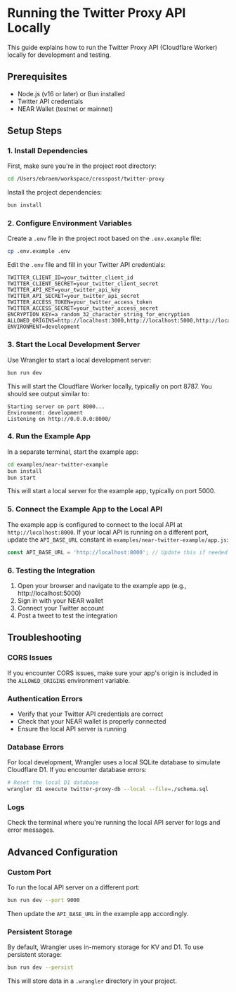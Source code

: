 # Running the Twitter Proxy API Locally

This guide explains how to run the Twitter Proxy API (Cloudflare Worker) locally for development and testing.

## Prerequisites

- Node.js (v16 or later) or Bun installed
- Twitter API credentials
- NEAR Wallet (testnet or mainnet)

## Setup Steps

### 1. Install Dependencies

First, make sure you're in the project root directory:

```bash
cd /Users/ebraem/workspace/crosspost/twitter-proxy
```

Install the project dependencies:

```bash
bun install
```

### 2. Configure Environment Variables

Create a `.env` file in the project root based on the `.env.example` file:

```bash
cp .env.example .env
```

Edit the `.env` file and fill in your Twitter API credentials:

```
TWITTER_CLIENT_ID=your_twitter_client_id
TWITTER_CLIENT_SECRET=your_twitter_client_secret
TWITTER_API_KEY=your_twitter_api_key
TWITTER_API_SECRET=your_twitter_api_secret
TWITTER_ACCESS_TOKEN=your_twitter_access_token
TWITTER_ACCESS_SECRET=your_twitter_access_secret
ENCRYPTION_KEY=a_random_32_character_string_for_encryption
ALLOWED_ORIGINS=http://localhost:3000,http://localhost:5000,http://localhost:8000
ENVIRONMENT=development
```

### 3. Start the Local Development Server

Use Wrangler to start a local development server:

```bash
bun run dev
```

This will start the Cloudflare Worker locally, typically on port 8787. You should see output similar to:

```
Starting server on port 8000...
Environment: development
Listening on http://0.0.0.0:8000/
```

### 4. Run the Example App

In a separate terminal, start the example app:

```bash
cd examples/near-twitter-example
bun install
bun start
```

This will start a local server for the example app, typically on port 5000.

### 5. Connect the Example App to the Local API

The example app is configured to connect to the local API at `http://localhost:8000`. If your local API is running on a different port, update the `API_BASE_URL` constant in `examples/near-twitter-example/app.js`:

```javascript
const API_BASE_URL = 'http://localhost:8000'; // Update this if needed
```

### 6. Testing the Integration

1. Open your browser and navigate to the example app (e.g., http://localhost:5000)
2. Sign in with your NEAR wallet
3. Connect your Twitter account
4. Post a tweet to test the integration

## Troubleshooting

### CORS Issues

If you encounter CORS issues, make sure your app's origin is included in the `ALLOWED_ORIGINS` environment variable.

### Authentication Errors

- Verify that your Twitter API credentials are correct
- Check that your NEAR wallet is properly connected
- Ensure the local API server is running

### Database Errors

For local development, Wrangler uses a local SQLite database to simulate Cloudflare D1. If you encounter database errors:

```bash
# Reset the local D1 database
wrangler d1 execute twitter-proxy-db --local --file=./schema.sql
```

### Logs

Check the terminal where you're running the local API server for logs and error messages.

## Advanced Configuration

### Custom Port

To run the local API server on a different port:

```bash
bun run dev --port 9000
```

Then update the `API_BASE_URL` in the example app accordingly.

### Persistent Storage

By default, Wrangler uses in-memory storage for KV and D1. To use persistent storage:

```bash
bun run dev --persist
```

This will store data in a `.wrangler` directory in your project.

